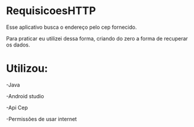 # RequisicoesHTTP

Esse aplicativo busca o endereço pelo cep fornecido.

Para praticar eu utilizei dessa forma, criando do zero a forma de recuperar os dados.

# Utilizou:

-Java

-Android studio

-Api Cep

-Permissões de usar internet
